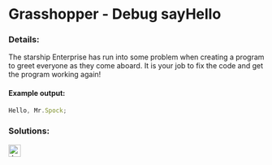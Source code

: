 # Grasshopper - Debug sayHello

### Details:

The starship Enterprise has run into some problem when creating a program to greet everyone as they come aboard. It is your job to fix the code and get the program working again!

#### Example output:

```javascript
Hello, Mr.Spock;
```

### Solutions:

[<img src="https://github.com/CrappyCodeMaker/Training-How-to-Code/blob/master/images/logo/javascript.svg" height="24px" alt="JavaScript">](https://github.com/CrappyCodeMaker/CODEWARS/blob/main/5%20kyu/Gap%20in%20Primes/Solutions/JS.js)
